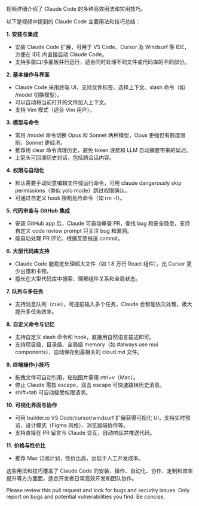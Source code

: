 视频详细介绍了 Claude Code 的多种高效用法和实用技巧。

以下是视频中提到的 Claude Code 主要用法和技巧总结：

**1.** **安装与集成**

- 安装 Claude Code 扩展，可用于 VS Code、Cursor 及 Windsurf 等 IDE，方便在 IDE 内直接启动 Claude Code。
- 支持多窗口/多面板并行运行，适合同时处理不同文件或代码库的不同部分。

**2.** **基本操作与界面**

- Claude Code 采用终端 UI，支持文件标签、选择上下文、slash 命令（如 /model 切换模型）。
- 可以自动将当前打开的文件加入上下文。
- 支持 Vim 模式（适合 Vim 用户）。

**3.** **模型与命令**

- 常用 /model 命令切换 Opus 和 Sonnet 两种模型，Opus 更强但有额度限制，Sonnet 更经济。
- 推荐用 clear 命令清理历史，避免 token 浪费和 LLM 自动摘要带来的延迟。
- 上箭头可回溯历史对话，包括跨会话内容。

**4.** **权限与自动化**

- 默认需要手动同意编辑文件或运行命令，可用 claude dangerously skip permissions（类似 yolo mode）跳过权限确认。
- 可通过自定义 hook 限制危险命令（如 rm -f）。

**5.** **代码审查与** **GitHub** **集成**

- 安装 GitHub app 后，Claude 可自动审查 PR，查找 bug 和安全隐患，支持自定义 code review prompt 只关注 bug 和漏洞。
- 能自动处理 PR 评论、根据反馈推送 commit。

**6.** **大型代码库支持**

- Claude Code 能稳定处理超大文件（如 1.8 万行 React 组件），比 Cursor 更少出错和卡顿。
- 擅长在大型代码库中搜索、理解组件关系和全局状态。

**7.** **队列与多任务**

- 支持消息队列（cue），可提前输入多个任务，Claude 会智能依次处理，极大提升多任务效率。

**8.** **自定义命令与记忆**

- 支持自定义 slash 命令和 hook，直接用自然语言描述即可。
- 支持项目级、目录级、全局级 memory（如 #always use mui components），自动保存到最相关的 cloud.md 文件。

**9.** **终端操作小技巧**

- 拖拽文件可自动引用，粘贴图片需用 ctrl+v（Mac）。
- 停止 Claude 需按 escape，双击 escape 可快速跳转历史消息。
- shift+tab 可自动接受权限请求。

**10.** **可视化界面与协作**

- 可用 builder.io VS Code/cursor/windsurf 扩展获得可视化 UI，支持实时预览、设计模式（Figma 风格）、浏览器端协作等。
- 支持直接在 PR 留言与 Claude 交互，自动响应并推送代码。

**11.** **价格与性价比**

- 推荐 Max 订阅计划，性价比高，远低于人工开发成本。

这些用法和技巧覆盖了 Claude Code 的安装、操作、自动化、协作、定制和效率提升等方方面面，适合开发者日常高效开发和团队协作。

Please review this pull request and look for bugs and security issues. Only report on bugs and potential vulnerabilities you find. Be concise.